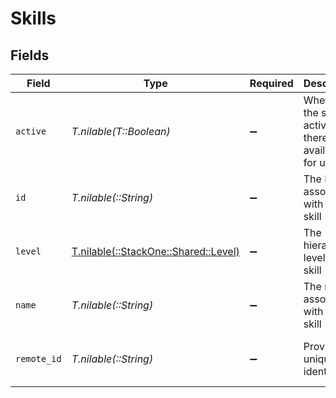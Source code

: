 # Skills


## Fields

| Field                                                                | Type                                                                 | Required                                                             | Description                                                          | Example                                                              |
| -------------------------------------------------------------------- | -------------------------------------------------------------------- | -------------------------------------------------------------------- | -------------------------------------------------------------------- | -------------------------------------------------------------------- |
| `active`                                                             | *T.nilable(T::Boolean)*                                              | :heavy_minus_sign:                                                   | Whether the skill is active and therefore available for use          | true                                                                 |
| `id`                                                                 | *T.nilable(::String)*                                                | :heavy_minus_sign:                                                   | The ID associated with this skill                                    | 16873-IT345                                                          |
| `level`                                                              | [T.nilable(::StackOne::Shared::Level)](../../models/shared/level.md) | :heavy_minus_sign:                                                   | The hierarchal level of the skill                                    |                                                                      |
| `name`                                                               | *T.nilable(::String)*                                                | :heavy_minus_sign:                                                   | The name associated with this skill                                  | Information-Technology                                               |
| `remote_id`                                                          | *T.nilable(::String)*                                                | :heavy_minus_sign:                                                   | Provider's unique identifier                                         | 8187e5da-dc77-475e-9949-af0f1fa4e4e3                                 |
